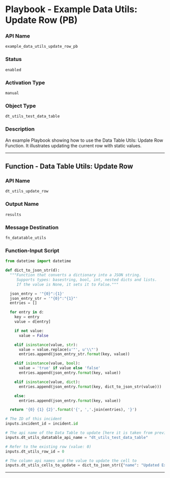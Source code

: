 <!--
    DO NOT MANUALLY EDIT THIS FILE
    THIS FILE IS AUTOMATICALLY GENERATED WITH resilient-sdk codegen
    Generated with resilient-sdk v49.0.4423
-->

# Playbook - Example Data Utils: Update Row (PB)

### API Name
`example_data_utils_update_row_pb`

### Status
`enabled`

### Activation Type
`manual`

### Object Type
`dt_utils_test_data_table`

### Description
An example Playbook showing how to use the Data Table Utils: Update Row Function. It illustrates updating the current row with static values.


---
## Function - Data Table Utils: Update Row

### API Name
`dt_utils_update_row`

### Output Name
`results`

### Message Destination
`fn_datatable_utils`

### Function-Input Script
```python
from datetime import datetime

def dict_to_json_str(d):
  """Function that converts a dictionary into a JSON string.
     Supports types: basestring, bool, int, nested dicts and lists.
     If the value is None, it sets it to False."""

  json_entry = '"{0}":{1}'
  json_entry_str = '"{0}":"{1}"'
  entries = []

  for entry in d:
    key = entry
    value = d[entry]

    if not value:
      value = False

    elif isinstance(value, str):
      value = value.replace(u'"', u'\\"')
      entries.append(json_entry_str.format(key, value))

    elif isinstance(value, bool):
      value = 'true' if value else 'false'
      entries.append(json_entry.format(key, value))

    elif isinstance(value, dict):
      entries.append(json_entry.format(key, dict_to_json_str(value)))

    else:
      entries.append(json_entry.format(key, value))

  return '{0} {1} {2}'.format('{', ','.join(entries), '}')

# The ID of this incident
inputs.incident_id = incident.id

# The api name of the Data Table to update [here it is taken from previous Get Row Function]
inputs.dt_utils_datatable_api_name = "dt_utils_test_data_table"

# Refer to the existing row (value: 0)
inputs.dt_utils_row_id = 0

# The column api names and the value to update the cell to
inputs.dt_utils_cells_to_update = dict_to_json_str({"name": "Updated Example", "text": "Update from datatable", "number": 4598, "multi_select": ["b", "e", "g"], "boolean": True})
```

---

